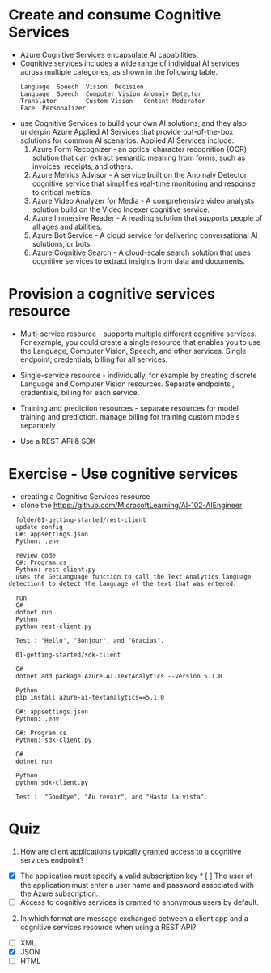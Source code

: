# Create and consume Cognitive Services
* Azure Cognitive Services encapsulate AI capabilities. 
* Cognitive services includes a wide range of individual AI services across multiple categories, as shown in the following table.
  ``` mark
  Language	Speech	Vision	Decision
  Language	Speech	Computer Vision	Anomaly Detector
  Translator		Custom Vision	Content Moderator
  Face	Personalizer
  ```
* use Cognitive Services to build your own AI solutions, and they also underpin Azure Applied AI Services that provide out-of-the-box solutions for common AI scenarios. Applied AI Services include:
    1. Azure Form Recognizer - an optical character recognition (OCR) solution that can extract semantic meaning from forms, such as invoices, receipts, and others.
    2. Azure Metrics Advisor - A service built on the Anomaly Detector cognitive service that simplifies real-time monitoring and response to critical metrics.
    3. Azure Video Analyzer for Media - A comprehensive video analysts solution build on the Video Indexer cognitive service.
    4. Azure Immersive Reader - A reading solution that supports people of all ages and abilities.
    5. Azure Bot Service - A cloud service for delivering conversational AI solutions, or bots.
    6. Azure Cognitive Search - A cloud-scale search solution that uses cognitive services to extract insights from data and documents.

# Provision a cognitive services resource
* Multi-service resource - supports multiple different cognitive services. For example, you could create a single resource that enables you to use the Language, Computer Vision, Speech, and other services. Single endpoint, credentials, billing for all services.

* Single-service resource - individually, for example by creating discrete Language and Computer Vision resources. Separate endpoints , credentials, billing for each service.

* Training and prediction resources - separate resources for model training and prediction. manage billing for training custom models separately

* Use a REST API & SDK

# Exercise - Use cognitive services
* creating a Cognitive Services resource
* clone the https://github.com/MicrosoftLearning/AI-102-AIEngineer 

``` mark
  folder01-getting-started/rest-client
  update config 
  C#: appsettings.json
  Python: .env

  review code
  C#: Program.cs
  Python: rest-client.py
  uses the GetLanguage function to call the Text Analytics language detectiont to detect the language of the text that was entered.

  run 
  C#
  dotnet run
  Python
  python rest-client.py

  Test : "Hello", "Bonjour", and "Gracias".

  01-getting-started/sdk-client

  C#
  dotnet add package Azure.AI.TextAnalytics --version 5.1.0

  Python
  pip install azure-ai-textanalytics==5.1.0

  C#: appsettings.json
  Python: .env

  C#: Program.cs
  Python: sdk-client.py

  C#
  dotnet run

  Python
  python sdk-client.py

  Test :  "Goodbye", "Au revoir", and "Hasta la vista".
```

# Quiz 
1. How are client applications typically granted access to a cognitive services endpoint?
* [x] The application must specify a valid subscription key * [ ] The user of the application must enter a user name and password associated with the Azure subscription.
* [ ] Access to cognitive services is granted to anonymous users by default.

2. In which format are message exchanged between a client app and a cognitive services resource when using a REST API?
* [ ] XML
* [x] JSON
* [ ] HTML

